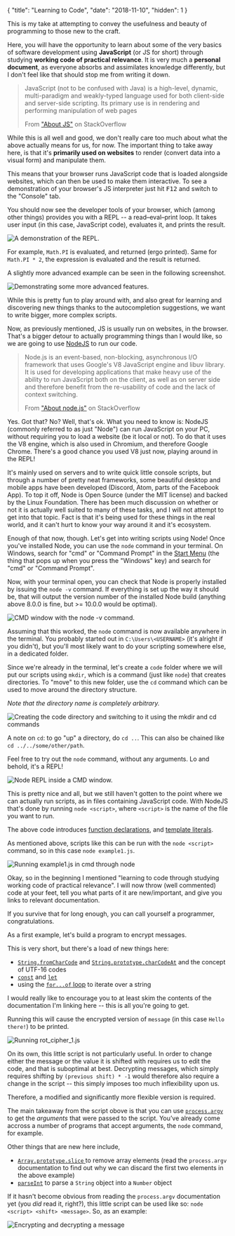 { "title": "Learning to Code", "date": "2018-11-10", "hidden": 1 }

This is my take at attempting to convey the usefulness and beauty of programming to those new to the craft.

Here, you will have the opportunity to learn about some of the very basics of software development using __JavaScript__ (or JS for short) through studying __working code of practical relevance__. It is very much a __personal document__, as everyone absorbs and assimilates knowledge differently, but I don't feel like that should stop me from writing it down.

>JavaScript (not to be confused with Java) is a high-level, dynamic, multi-paradigm and weakly-typed language used for both client-side and server-side scripting. Its primary use is in rendering and performing manipulation of web pages
>
>From ["About JS"](https://stackoverflow.com/tags/javascript/info) on StackOverflow

While this is all well and good, we don't really care too much about what the above actually means for us, for now. The important thing to take away here, is that it's __primarily used on websites__ to render (convert data into a visual form) and manipulate them.

This means that your browser runs JavaScript code that is loaded alongside websites, which can then be used to make them interactive. To see a demonstration of your browser's JS interpreter just hit <kbd>F12</kbd> and switch to the "Console" tab.

You should now see the developer tools of your browser, which (among other things) provides you with a REPL -- a read–eval–print loop. It takes user input (in this case, JavaScript code), evaluates it, and prints the result.

![A demonstration of the REPL.](https://i.imgur.com/rxvvoks.gif)

For example, `Math.PI` is evaluated, and returned (ergo printed). Same for `Math.PI * 2`, the expression is evaluated and the result is returned.

A slightly more advanced example can be seen in the following screenshot.

![Demonstrating some more advanced features.](https://i.imgur.com/Ufvgnkd.png)

While this is pretty fun to play around with, and also great for learning and discovering new things thanks to the autocompletion suggestions, we want to write bigger, more complex scripts.

Now, as previously mentioned, JS is usually run on websites, in the browser. That's a bigger detour to actually programming things than I would like, so we are going to use [NodeJS](https://nodejs.org/en/) to run our code.

>Node.js is an event-based, non-blocking, asynchronous I/O framework that uses Google's V8 JavaScript engine and libuv library. It is used for developing applications that make heavy use of the ability to run JavaScript both on the client, as well as on server side and therefore benefit from the re-usability of code and the lack of context switching.
>
>From ["About node.js"](https://stackoverflow.com/tags/node.js/info) on StackOverflow

Yes. Got that? No? Well, that's ok. What you need to know is: NodeJS (commonly referred to as just "Node") can run JavaScript on your PC, without requiring you to load a website (be it local or not). To do that it uses the V8 engine, which is also used in Chromium, and therefore Google Chrome. There's a good chance you used V8 just now, playing around in the REPL!

It's mainly used on servers and to write quick little console scripts, but through a number of pretty neat frameworks, some beautiful desktop and mobile apps have been developed (Discord, Atom, parts of the Facebook App). To top it off, Node is Open Source (under the MIT license) and backed by the Linux Foundation. There has been much discussion on whether or not it is actually well suited to many of these tasks, and I will not attempt to get into that topic. Fact is that it's being used for these things in the real world, and it can't hurt to know your way around it and it's ecosystem.

Enough of that now, though. Let's get into writing scripts using Node! Once you've installed Node, you can use the `node` command in your terminal. On Windows, search for "cmd" or "Command Prompt" in the [Start Menu](https://i.imgur.com/SRqsdvE.jpg) (the thing that pops up when you press the "Windows" key) and search for "cmd" or "Command Prompt".

Now, with your terminal open, you can check that Node is properly installed by issuing the `node -v` command. If everything is set up the way it should be, that will output the version number of the installed Node build (anything above 8.0.0 is fine, but >= 10.0.0 would be optimal).

![CMD window with the node -v command.](https://i.imgur.com/pZfJ70c.png)

Assuming that this worked, the `node` command is now available anywhere in the terminal. You probably started out in `C:\Users\<USERNAME>` (it's alright if you didn't), but you'll most likely want to do your scripting somewhere else, in a dedicated folder.

Since we're already in the terminal, let's create a `code` folder where we will put our scripts using `mkdir`, which is a command (just like `node`) that creates directories. To "move" to this new folder, use the `cd` command which can be used to move around the directory structure.

_Note that the directory name is completely arbitrary._

![Creating the code directory and switching to it using the mkdir and cd commands](https://i.imgur.com/wo363Pu.gif)

A note on `cd`: to go "up" a directory, do `cd ..`. This can also be chained like `cd ../../some/other/path`.

Feel free to try out the `node` command, without any arguments. Lo and behold, it's a REPL!

![Node REPL inside a CMD window.](https://i.imgur.com/f3zL4eo.gif)

This is pretty nice and all, but we still haven't gotten to the point where we can actually run scripts, as in files containing JavaScript code. With NodeJS that's done by running `node <script>`, where `<script>` is the name of the file you want to run.

<script src="https://gist.github.com/LW2904/171a379fe525ca81660292f61b77566f.js"></script>

The above code introduces [function declarations](https://developer.mozilla.org/en-US/docs/Web/JavaScript/Reference/Statements/function), and [template literals](https://developer.mozilla.org/en-US/docs/Web/JavaScript/Reference/Template_literals).

As mentioned above, scripts like this can be run with the `node <script>` command, so in this case `node example1.js`.

![Running example1.js in cmd through node](https://i.imgur.com/qoom9bm.png)

Okay, so in the beginning I mentioned "learning to code through studying working code of practical relevance". I will now throw (well commented) code at your feet, tell you what parts of it are new/important, and give you links to relevant documentation.

If you survive that for long enough, you can call yourself a programmer, congratulations.

As a first example, let's build a program to encrypt messages.

<script src="https://gist.github.com/LW2904/61d1e0ea741f8e11c1cdd1b7063a5293.js"></script>

This is very short, but there's a load of new things here:

- [`String.fromCharCode`](https://developer.mozilla.org/en-US/docs/Web/JavaScript/Reference/Global_Objects/String/fromCharCode) and [`String.prototype.charCodeAt`](https://developer.mozilla.org/en-US/docs/Web/JavaScript/Reference/Global_Objects/String/charCodeAt) and the concept of UTF-16 codes
- [`const`](https://developer.mozilla.org/en-US/docs/Web/JavaScript/Reference/Statements/const) and [`let`](https://developer.mozilla.org/en-US/docs/Web/JavaScript/Reference/Statements/let)
- using the [`for...of` loop](https://developer.mozilla.org/en-US/docs/Web/JavaScript/Reference/Statements/for...of) to iterate over a string

I would really like to encourage you to at least skim the contents of the documentation I'm linking here -- this is all you're going to get.

Running this will cause the encrypted version of `message` (in this case `Hello there!`) to be printed.

![Running rot_cipher_1.js](https://i.imgur.com/8hhevvh.png)

On its own, this little script is not particularly useful. In order to change either the message or the value it is shifted with requires us to edit the code, and that is suboptimal at best. Decrypting messages, which simply requires shifting by `(previous shift) * -1` would therefore also require a change in the script -- this simply imposes too much inflexibility upon us.

Therefore, a modified and significantly more flexible version is required.

<script src="https://gist.github.com/LW2904/f864bc0f44e4d97d7d8d89a9f37c15ba.js"></script>

The main takeaway from the script obove is that you can use [`process.argv`](https://nodejs.org/docs/latest/api/process.html) to get the _arguments_ that were passed to the script. You’ve already come accross a number of programs that accept arguments, the `node` command, for example.

Other things that are new here include,

- [`Array.prototype.slice` ](https://developer.mozilla.org/en-US/docs/Web/JavaScript/Reference/Global_Objects/Array/slice) to remove array elements (read the `process.argv` documentation to find out why we can discard the first two elements in the above example)
- [`parseInt`](https://developer.mozilla.org/en-US/docs/Web/JavaScript/Reference/Global_Objects/parseInt) to parse a `String` object into a `Number` object

If it hasn't become obvious from reading the `process.argv` documentation yet (you _did_ read it, right?), this little script can be used like so: `node <script> <shift> <message>`. So, as an example:

![Encrypting and decrypting a message](https://i.imgur.com/Bvyize7.png)

